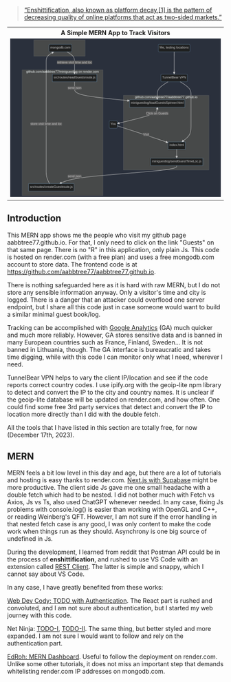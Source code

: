 > [“Enshittification, also known as platform decay,[1] is the pattern of decreasing quality of online platforms that act as two-sided markets.”](https://en.wikipedia.org/wiki/Enshittification)<br>

<table align="center">
    <tr>
    <th align="center"> A Simple MERN App to Track Visitors</th>
    </tr>
    <tr>
    <td>
    <img src="./mermaid/mermaid-diagram-2023-12-17-205544.png"  alt="MERN stack diagram that shows my guest log implementation." width="100%" >
    </td>
    </tr>
</table>

## Introduction

This MERN app shows me the people who visit my github page aabbtree77.github.io. For that, I only need to click on the link "Guests" on that same page. There is no "R" in this application, only plain Js. This code is hosted on render.com (with a free plan) and uses a free mongodb.com account to store data. The frontend code is at https://github.com/aabbtree77/aabbtree77.github.io. 

There is nothing safeguarded here as it is hard with raw MERN, but I do not store any sensible information anyway. Only a visitor's time and city is logged. There is a danger that an attacker could overflood one server endpoint, but I share all this code just in case someone would want to build a similar minimal guest book/log.

Tracking can be accomplished with [Google Analytics](https://en.wikipedia.org/wiki/Google_Analytics) (GA) much quicker and much more reliably. However, GA stores sensitive data and is banned in many European countries such as France, Finland, Sweden... It is not banned in Lithuania, though. The GA interface is bureaucratic and takes time digging, while with this code I can monitor only what I need, wherever I need.

TunnelBear VPN helps to vary the client IP/location and see if the code reports correct country codes. I use ipify.org with the geoip-lite npm library to detect and convert the IP to the city and country names. It is unclear if the geoip-lite database will be updated on render.com, and how often. One could find some free 3rd party services that detect and convert the IP to location more directly than I did with the double fetch. 

All the tools that I have listed in this section are totally free, for now (December 17th, 2023).

## MERN

MERN feels a bit low level in this day and age, but there are a lot of tutorials and hosting is easy thanks to render.com. [Next.js with Supabase](https://www.youtube.com/watch?v=zut46AB8DHQ&t=227s) might be more productive. The client side Js gave me one small headache with a double fetch which had to be nested. I did not bother much with Fetch vs Axios, Js vs Ts, also used ChatGPT whenever needed. In any case, fixing Js problems with console.log() is easier than working with OpenGL and C++, or reading Weinberg's QFT. However, I am not sure if the error handling in that nested fetch case is any good, I was only content to make the code work when things run as they should. Asynchrony is one big source of undefined in Js.

During the development, I learned from reddit that Postman API could be in the process of **enshittification**, and rushed to use VS Code with an extension called [REST Client](https://marketplace.visualstudio.com/items?itemName=humao.rest-client). The latter is simple and snappy, which I cannot say about VS Code.

In any case, I have greatly benefited from these works:

[Web Dev Cody: TODO with Authentication](https://www.youtube.com/watch?v=oJBu2k7OEk8). The React part is rushed and convoluted, and I am not sure about authentication, but I started my web journey with this code.

Net Ninja: [TODO-I](https://www.youtube.com/watch?v=98BzS5Oz5E4&t=2s), [TODO-II](https://www.youtube.com/watch?v=WsRBmwNkv3Q&t=1s). The same thing, but better styled and more expanded. I am not sure I would want to follow and rely on the authentication part. 

[EdRoh: MERN Dashboard](https://youtu.be/0cPCMIuDk2I?t=24251). Useful to follow the deployment on render.com. Unlike some other tutorials, it does not miss an important step that demands whitelisting render.com IP addresses on mongodb.com.
 
